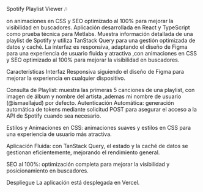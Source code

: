 
Spotify Playlist Viewer 🎶

on animaciones en CSS y SEO optimizado al 100% para mejorar la visibilidad en buscadores.
Aplicación desarrollada en React y TypeScript como prueba técnica para Metlabs. Muestra información detallada de una playlist de Spotify y utiliza TanStack Query para una gestión optimizada de datos y caché. La interfaz es responsiva, adaptando el diseño de Figma para una experiencia de usuario fluida y atractiva ,con animaciones en CSS y SEO optimizado al 100% para mejorar la visibilidad en buscadores. 

Características
Interfaz Responsiva siguiendo el diseño de Figma para mejorar la experiencia en cualquier dispositivo.

Consulta de Playlist: muestra las primeras 5 canciones de una playlist, con imagen de álbum y nombre del artista ,ademas mi nombre de usuario (@ismaellajud) por defecto.
Autenticación Automática: generación automática de tokens mediante solicitud POST para asegurar el acceso a la API de Spotify cuando sea necesario.

Estilos y Animaciones en CSS: animaciones suaves y estilos  en CSS para una experiencia de usuario más atractiva.

Aplicación Fluida: con TanStack Query, el estado y la caché de datos se gestionan eficientemente, mejorando el rendimiento general.

SEO al 100%: optimización completa para mejorar la visibilidad y posicionamiento en buscadores.

Despliegue
La aplicación está desplegada en Vercel.